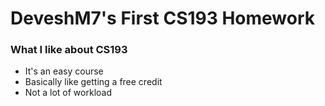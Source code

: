 # DeveshM7's First CS193 Homework

### What I like about CS193
- It's an easy course
- Basically like getting a free credit
- Not a lot of workload

